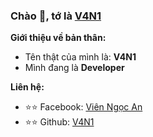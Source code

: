 ### Chào 👋, tớ là [V4N1](https://github.com/idkvani)

**Giới thiệu về bản thân:**

 - Tên thật của mình là: **V4N1**
 - Mình đang là **Developer**

**Liên hệ:**
 
 - ⭐⭐ Facebook: [Viên Ngọc An](https://fb.me/idk.vani)
 - ⭐⭐ Github: [V4N1](https://github.com/idkvani)
